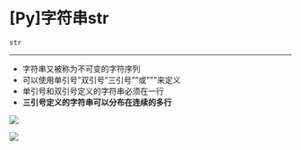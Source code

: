 # \[Py]字符串str

`str`

***

-   字符串又被称为不可变的字符序列
-   可以使用单引号”双引号”三引号””或”""来定义
-   单引号和双引号定义的字符串必须在一行
-   **三引号定义的字符串可以分布在连续的多行**

![](../image/image_wYqDJta6m5.png)

![](../image/image_DS3PGmH-xm.png)
